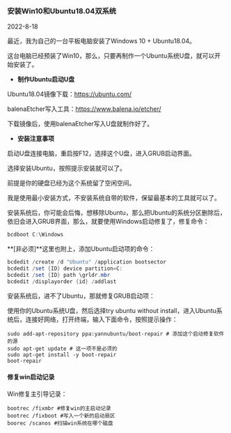 ### 安装Win10和Ubuntu18.04双系统

2022-8-18

最近，我为自己的一台平板电脑安装了Windows 10 + Ubuntu18.04。

这台电脑已经预装了Win10，那么，只要再制作一个Ubuntu系统U盘，就可以开始安装了。

- **制作Ubuntu启动U盘**

Ubuntu18.04镜像下载：https://ubuntu.com/

balenaEtcher写入工具：https://www.balena.io/etcher/

下载镜像后，使用balenaEtcher写入U盘就制作好了。

- **安装注意事项**

启动U盘连接电脑，重启按F12，选择这个U盘，进入GRUB启动界面。

选择安装Ubuntu，按照提示安装就可以了。

前提是你的硬盘已经为这个系统留了空闲空间。

我是使用最小安装方式，不安装系统自带的软件，保留最基本的工具就可以了。

安装系统后，你可能会后悔，想移除Ubuntu，那么把Ubuntu的系统分区删除后，依旧会进入GRUB界面，那么，就要使用Windows启动修复了，修复命令：

```powershell
bcdboot C:\Windows
```

**[非必须]**这里也附上，添加Ubuntu启动项的命令：

```powershell
bcdedit /create /d "Ubuntu" /application bootsector
bcdedit /set {ID} device partition=C:
bcdedit /set {ID} path \grldr.mbr
bcdedit /displayorder {id} /addlast
```

安装系统后，进不了Ubuntu，那就修复GRUB启动项：

使用你的Ubuntu系统U盘，然后选择try ubuntu without install，进入Ubuntu系统后，连接好网络，打开终端，输入下面命令，按照提示操作：

```shell
sudo add-apt-repository ppa:yannubuntu/boot-repair # 添加这个启动修复软件的源
sudo apt-get update # 这一项不是必须的
sudo apt-get install -y boot-repair
boot-repair 
```

#### 修复win启动记录

Win修复主引导记录：

```
bootrec /fixmbr #修复win的主启动记录
bootrec /fixboot #写入一个新的启动扇区
boorec /scanos #扫描win系统在哪个磁盘
```



